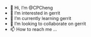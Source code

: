 - 👋 Hi, I’m @CPCheng
- 👀 I’m interested in gerrit
- 🌱 I’m currently learning gerrit
- 💞️ I’m looking to collaborate on gerrit
- 📫 How to reach me ...

<!---
CPCheng/CPCheng is a ✨ special ✨ repository because its `README.md` (this file) appears on your GitHub profile.
You can click the Preview link to take a look at your changes.
--->
